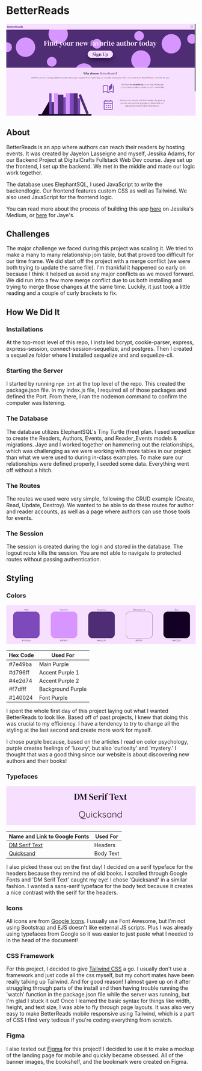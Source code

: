 # BetterReads

![View of BetterReads on Desktop](/public/assets/desktopLandingPage.png)

## About

BetterReads is an app where authors can reach their readers by hosting events. It was created by Jayelon Lasseigne and myself, Jessika Adams, for our Backend Project at DigitalCrafts Fullstack Web Dev course. Jaye set up the frontend, I set up the backend. We met in the middle and made our logic work together.

The database uses ElephantSQL, I used JavaScript to write the backendlogic. Our frontend features custom CSS as well as Tailwind. We also used JavaScript for the frontend logic.

You can read more about the process of building this app <a href="https://medium.com/@jessbecoding/betterreads-487d30886de6">here</a> on Jessika's Medium, or <a href="#">here</a> for Jaye's.

## Challenges

The major challenge we faced during this project was scaling it. We tried to make a many to many relationship join table, but that proved too difficult for our time frame. We did start off the project with a merge conflict (we were both trying to update the same file). I'm thankful it happened so early on because I think it helped us avoid any major conflicts as we moved forward. We did run into a few more merge conflict due to us both installing and trying to merge those changes at the same time. Luckily, it just took a little reading and a couple of curly brackets to fix.

## How We Did It

### Installations

At the top-most level of this repo, I installed bcrypt, cookie-parser, express, express-session, connect-session-sequelize, and postgres. Then I created a sequelize folder where I installed sequelize and and sequelize-cli.

### Starting the Server

I started by running `npm int` at the top level of the repo. This created the package.json file. In my index.js file, I required all of those packages and defined the Port. From there, I ran the nodemon command to confirm the computer was listening.

### The Database

The database utilizes ElephantSQL's Tiny Turtle (free) plan. I used sequelize to create the Readers, Authors, Events, and Reader_Events models & migrations. Jaye and I worked together on hammering out the relationships, which was challenging as we were working with more tables in our project than what we were used to during in-class examples. To make sure our relationships were defined properly, I seeded some data. Everything went off without a hitch.

### The Routes

The routes we used were very simple, following the CRUD example (Create, Read, Update, Destroy). We wanted to be able to do these routes for author and reader accounts, as well as a page where authors can use those tools for events.

### The Session

The session is created during the login and stored in the database. The logout route kills the session. You are not able to navigate to protected routes without passing authentication.

## Styling

### Colors

![Colors used on BetterReads](/public/assets/colorsUsed.png)

| Hex Code | Used For          |
| -------- | ----------------- |
| #7e49ba  | Main Purple       |
| #d796ff  | Accent Purple 1   |
| #4e2d74  | Accent Purple 2   |
| #f7dfff  | Background Purple |
| #140024  | Font Purple       |

I spent the whole first day of this project laying out what I wanted BetterReads to look like. Based off of past projects, I knew that doing this was crucial to my efficiency. I have a tendency to try to change all the styling at the last second and create more work for myself.

I chose purple because, based on the articles I read on color psychology, purple creates feelings of ‘luxury’, but also ‘curiosity’ and ‘mystery.’ I thought that was a good thing since our website is about discovering new authors and their books!

### Typefaces

![Typefaces used on BetterReads](/public/assets/typefacesUsed.png)

| Name and Link to Google Fonts                                                                      | Used For  |
| -------------------------------------------------------------------------------------------------- | --------- |
| [DM Serif Text](https://fonts.google.com/specimen/DM+Serif+Text?query=dm+ser&noto.query=Quicksand) | Headers   |
| [Quicksand](https://fonts.google.com/specimen/Quicksand?query=quick&noto.query=Quicksand)          | Body Text |

I also picked these out on the first day! I decided on a serif typeface for the headers because they remind me of old books. I scrolled through Google Fonts and 'DM Serif Text' caught my eye! I chose 'Quicksand' in a similar fashion. I wanted a sans-serif typeface for the body text because it creates a nice contrast with the serif for the headers.

### Icons

All icons are from [Google Icons](https://fonts.google.com/icons). I usually use Font Awesome, but I'm not using Bootstrap and EJS doesn't like external JS scripts. Plus I was already using typefaces from Google so it was easier to just paste what I needed to in the head of the document!

### CSS Framework

For this project, I decided to give [Tailwind CSS](https://tailwindcss.com/) a go. I usually don't use a framework and just code all the css myself, but my cohort mates have been really talking up Tailwind. And for good reason! I almost gave up on it after struggling through parts of the install and then having trouble running the 'watch' function in the package.json file while the server was running, but I'm glad I stuck it out! Once I learned the basic syntax for things like width, height, and text size, I was able to fly through page layouts. It was also very easy to make BetterReads mobile responsive using Tailwind, which is a part of CSS I find very tedious if you're coding everything from scratch.

### Figma

I also tested out [Figma](https://www.figma.com/files/recent?fuid=1195201387830074704) for this project! I decided to use it to make a mockup of the landing page for mobile and quickly became obsessed. All of the banner images, the bookshelf, and the bookmark were created on Figma.
